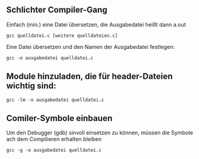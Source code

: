 ## Schlichter Compiler-Gang

Einfach (min.) eine Datei übersetzen, die Ausgabedatei heißt dann a.out

    gcc quelldatei.c [weitere quelldateien.c]

Eine Datei übersetzen und den Namen der Ausgabedatei festlegen:

    gcc -o ausgabedatei quelldatei.c

## Module hinzuladen, die für header-Dateien wichtig sind:

    gcc -lm -o ausgabedatei quelldatei.c

## Comiler-Symbole einbauen

Um den Debugger (gdb) sinvoll einsetzen zu können, müssen die Symbole ach dem Compilieren erhalten bleiben

    gcc -g -o ausgabedatei quelldatei.c
